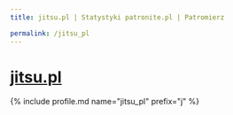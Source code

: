 ```yaml
---
title: jitsu.pl | Statystyki patronite.pl | Patromierz

permalink: /jitsu_pl
---
```


# [jitsu.pl](https://patronite.pl/jitsu_pl)

{% include profile.md name="jitsu_pl" prefix="j" %}
